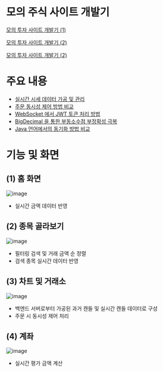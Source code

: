 # 모의 주식 사이트 개발기

[모의 투자 사이트 개발기 (1)](https://happyzodiac.tistory.com/110)

[모의 투자 사이트 개발기 (2)](https://happyzodiac.tistory.com/115)

[모의 투자 사이트 개발기 (2)](https://happyzodiac.tistory.com/119)

# 주요 내용

- [실시간 시세 데이터 가공 및 관리](https://happyzodiac.tistory.com/117)
- [주문 동시성 제어 방법 비교](https://happyzodiac.tistory.com/116)
- [WebSocket 에서 JWT 토큰 처리 방법](https://happyzodiac.tistory.com/118)
- [BigDecimal 을 통한 부동소수점 부정확성 극복](https://happyzodiac.tistory.com/109)
- [Java 언어에서의 동기화 방법 비교](https://happyzodiac.tistory.com/107)

# 기능 및 화면

## (1) 홈 화면

![image](https://github.com/user-attachments/assets/8b12d4c5-8d80-4a7b-a0c6-dd65f85c82ee)

- 실시간 금액 데이터 반영

## (2) 종목 골라보기

![image](https://github.com/user-attachments/assets/c70f3506-f99e-40f5-93ae-3440a9179944)

- 필터링 검색 및 거래 금액 순 정렬
- 검색 종목 실시간 데이터 반영

## (3) 차트 및 거래소

![image](https://github.com/user-attachments/assets/21d76841-6ab1-44f1-aff0-a9643b222330)

- 백엔드 서버로부터 가공된 과거 캔들 및 실시간 캔들 데이터로 구성
- 주문 시 동시성 제어 처리

## (4) 계좌

![image](https://github.com/user-attachments/assets/95f1c5e7-6799-4991-b909-733e57dfe657)

- 실시간 평가 금액 계산

